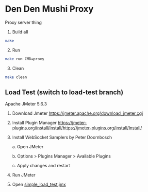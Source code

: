 # Den Den Mushi Proxy

Proxy server thing

1. Build all

```bash
make
```

2. Run

```bash
make run CMD=proxy
```

3. Clean

```bash
make clean
```

## Load Test (switch to load-test branch)

Apache JMeter 5.6.3

1. Download Jmeter
   https://jmeter.apache.org/download_jmeter.cgi

2. Install Plugin Manager
   https://jmeter-plugins.org/install/Install/https://jmeter-plugins.org/install/Install/

3. Install WebSocket Samplers by Peter Doornbosch

   a. Open JMeter

   b. Options > Plugins Manager > Available Plugins

   c. Apply changes and restart

4. Run JMeter

5. Open [simple_load_test.jmx](simple_load_test.jmx)